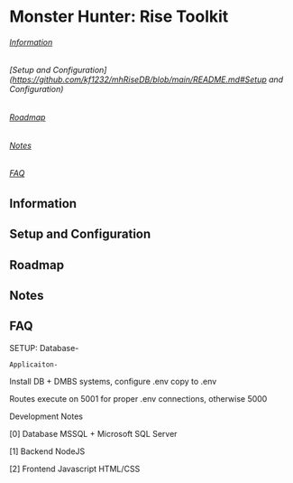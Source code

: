 # Monster Hunter: Rise Toolkit
###### [Information](https://github.com/kf1232/mhRiseDB/blob/main/README.md#information)
###### [Setup and Configuration](https://github.com/kf1232/mhRiseDB/blob/main/README.md#Setup and Configuration)
###### [Roadmap](https://github.com/kf1232/mhRiseDB/blob/main/README.md#Roadmap)
###### [Notes](https://github.com/kf1232/mhRiseDB/blob/main/README.md#Notes)
###### [FAQ](https://github.com/kf1232/mhRiseDB/blob/main/README.md#FAQ)


## Information


## Setup and Configuration


## Roadmap


## Notes


## FAQ



SETUP:
Database-


    Applicaiton-
Install DB + DMBS systems, configure .env copy to .env

Routes execute on 5001 for proper .env connections, otherwise 5000



Development Notes


[0] Database
    MSSQL + Microsoft SQL Server


[1] Backend
    NodeJS


[2] Frontend
    Javascript
    HTML/CSS
